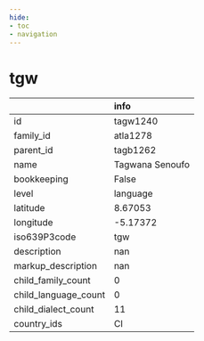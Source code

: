 ```yaml
---
hide:
- toc
- navigation
---
```

# tgw
|                      | info            |
|:---------------------|:----------------|
| id                   | tagw1240        |
| family_id            | atla1278        |
| parent_id            | tagb1262        |
| name                 | Tagwana Senoufo |
| bookkeeping          | False           |
| level                | language        |
| latitude             | 8.67053         |
| longitude            | -5.17372        |
| iso639P3code         | tgw             |
| description          | nan             |
| markup_description   | nan             |
| child_family_count   | 0               |
| child_language_count | 0               |
| child_dialect_count  | 11              |
| country_ids          | CI              |